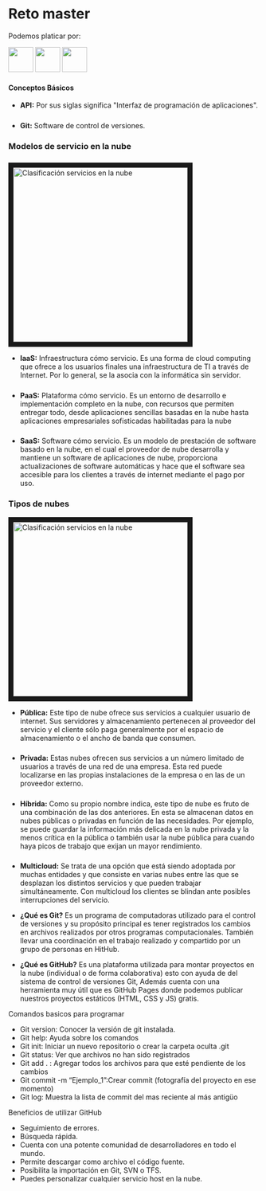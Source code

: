 # Reto master

Podemos platicar por:

<div style="float=rigth;">
<a href="https://www.facebook.com/Danybme/" target="_blank"><img src="https://upload.wikimedia.org/wikipedia/commons/5/51/Facebook_f_logo_%282019%29.svg" width="50"></a> 
<a href="https://www.instagram.com/danybme/" target="_blank"><img src="https://assets.stickpng.com/images/580b57fcd9996e24bc43c521.png" width="50"></a>
<a href="https://twitter.com/home?lang=es" target="_blank"><img src="https://logodownload.org/wp-content/uploads/2014/09/twitter-logo-4.png"width="50"></a>



#### Conceptos Básicos

- **API:** Por sus siglas significa "Interfaz de programación de aplicaciones".
#####
- **Git:** Software de control de versiones.
#####

### Modelos de servicio en la nube
#####
<img src="https://nanobytes.es/web/image/55083/Comparativa%20iaas%20paas%20saas.png?access_token=760263c2-d615-4e27-887f-a463ed1366d0" width="350" alt="Clasificación servicios en la nube"
border="10">

- **IaaS:** Infraestructura cómo servicio.
 Es una forma de cloud computing que ofrece a los usuarios finales una infraestructura de TI a través de Internet. Por lo general, se la asocia con la informática sin servidor.
#####
- **PaaS:** Plataforma cómo servicio.
Es un entorno de desarrollo e implementación completo en la nube, con recursos que permiten entregar todo, desde aplicaciones sencillas basadas en la nube hasta aplicaciones empresariales sofisticadas habilitadas para la nube
#####
- **SaaS:** Software cómo servicio.
Es un modelo de prestación de software basado en la nube, en el cual el proveedor de nube desarrolla y mantiene un software de aplicaciones de nube, proporciona actualizaciones de software automáticas y hace que el software sea accesible para los clientes a través de internet mediante el pago por uso.
#####

### Tipos de nubes

<img src="http://1.bp.blogspot.com/-y0MbcfKHyf8/UNg-PSj1qLI/AAAAAAAAAMM/zVNBkTZi_do/s1600/Nube_tipos_.png" width="350" alt="Clasificación servicios en la nube"
border="10">

- **Pública:** Este tipo de nube ofrece sus servicios a cualquier usuario de internet. Sus servidores y almacenamiento pertenecen al proveedor del servicio y el cliente sólo paga generalmente por el espacio de almacenamiento o el ancho de banda que consumen.
#####
- **Privada:** Estas nubes ofrecen sus servicios a un número limitado de usuarios a través de una red de una empresa. Esta red puede localizarse en las propias instalaciones de la empresa o en las de un proveedor externo.

#####

- **Híbrida:** Como su propio nombre indica, este tipo de nube es fruto de una combinación de las dos anteriores. En esta se almacenan datos en nubes públicas o privadas en función de las necesidades. Por ejemplo, se puede guardar la información más delicada en la nube privada y la menos crítica en la pública o también usar la nube pública para cuando haya picos de trabajo que exijan un mayor rendimiento.

#####

- **Multicloud:** Se trata de una opción que está siendo adoptada por muchas entidades y que consiste en varias nubes entre las que se desplazan los distintos servicios y que pueden trabajar simultáneamente. Con multicloud los clientes se blindan ante posibles interrupciones del servicio.

- **¿Qué es Git?** 
Es un programa de computadoras utilizado para el control de versiones y su propósito principal es tener registrados los cambios en archivos realizados por otros programas computacionales. También llevar una coordinación en el trabajo realizado y compartido por un grupo de personas en HitHub.

- **¿Qué es GitHub?** 
Es una plataforma utilizada para montar proyectos en la nube (individual o de forma colaborativa) esto con ayuda de del sistema de control de versiones Git, Además cuenta con una herramienta muy útil que es GitHub Pages donde podemos publicar nuestros proyectos estáticos (HTML, CSS y JS) gratis.


Comandos basicos para programar 
- Git version: Conocer la versión de git instalada.
- Git help: Ayuda sobre los comandos
- Git init: Iniciar un nuevo repositorio o crear la carpeta oculta .git
- Git status: Ver que archivos no han sido registrados
- Git add . : Agregar todos los archivos para que esté pendiente de los cambios
- Git commit -m “Ejemplo_1”:Crear commit (fotografía del proyecto en ese momento)
- Git log: Muestra la lista de commit del mas reciente al más antigüo

Beneficios de utilizar GitHub

- Seguimiento de errores.
- Búsqueda rápida.
- Cuenta con una potente comunidad de desarrolladores en todo el mundo.
- Permite descargar como archivo el código fuente.
- Posibilita la importación en Git, SVN o TFS.
- Puedes personalizar cualquier servicio host en la nube.
